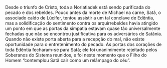 ﻿Desde o triunfo de Cristo, toda a Norlatiadek está sendo purificada do pecado e dos rebeldes. Pouco antes da morte de Michael na carne, Satã, o associado caído de Lúcifer, tentou assistir a um tal conclave de Edêntia, mas a solidificação do sentimento contra os arquirrebeldes havia atingido um ponto em que as portas da simpatia estavam quase tão universalmente fechadas que não se encontrou justificativa para os adversários de Satânia. Quando não existe porta aberta para a recepção do mal, não existe oportunidade para o entretenimento do pecado. As portas dos corações de toda Edêntia fecharam-se para Satã; ele foi unanimimente rejeitado pelos Soberanos do Sistema reunidos, e foi neste momento que o Filho do Homem “contemplou Satã cair como um relâmpago do céu”.